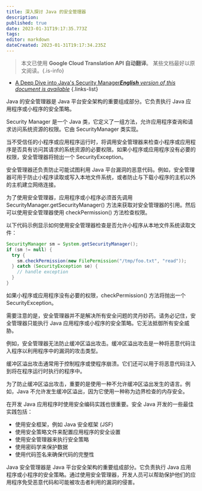 ```yaml
---
title: 深入探讨 Java 的安全管理器
description: 
published: true
date: 2023-01-31T19:17:35.773Z
tags: 
editor: markdown
dateCreated: 2023-01-31T19:17:34.235Z
---
```


> 本文已使用 **Google Cloud Translation API 自动翻译**。
某些文档最好以原文阅读。{.is-info}

- [A Deep Dive into Java's Security Manager***English** version of this document is available*](/en/Knowledge-base/Java/a-deep-dive-into-java-s-security-manager)
{.links-list}




Java 的安全管理器是 Java 平台安全架构的重要组成部分。它负责执行 Java 应用程序或小程序的安全策略。

Security Manager 是一个 Java 类，它定义了一组方法，允许应用程序查询和请求访问系统资源的权限。它由 SecurityManager 类实现。

当不受信任的小程序或应用程序运行时，将调用安全管理器来检查小程序或应用程序是否具有访问其请求的系统资源的必要权限。如果小程序或应用程序没有必要的权限，安全管理器将抛出一个 SecurityException。

安全管理器还负责防止可能试图利用 Java 平台漏洞的恶意代码。例如，安全管理器可用于防止小程序读取或写入本地文件系统，或者防止与下载小程序的主机以外的主机建立网络连接。

为了使用安全管理器，应用程序或小程序必须首先调用 SecurityManager.getSecurityManager() 方法来获取对安全管理器的引用。然后可以使用安全管理器使用 checkPermission() 方法检查权限。

以下代码示例显示如何使用安全管理器检查是否允许小程序从本地文件系统读取文件：

```java
SecurityManager sm = System.getSecurityManager();
if (sm != null) {
  try {
    sm.checkPermission(new FilePermission("/tmp/foo.txt", "read"));
  } catch (SecurityException se) {
    // handle exception
  }
}
```

如果小程序或应用程序没有必要的权限，checkPermission() 方法将抛出一个 SecurityException。

需要注意的是，安全管理器并不是解决所有安全问题的灵丹妙药。请务必记住，安全管理器只能执行 Java 应用程序或小程序的安全策略。它无法抵御所有安全威胁。

例如，安全管理器无法防止缓冲区溢出攻击。缓冲区溢出攻击是一种将恶意代码注入程序以利用程序中的漏洞的攻击类型。

缓冲区溢出攻击通常用于控制程序或使程序崩溃。它们还可以用于将恶意代码注入到将在程序运行时执行的程序中。

为了防止缓冲区溢出攻击，重要的是使用一种不允许缓冲区溢出发生的语言。例如，Java 不允许发生缓冲区溢出，因为它使用一种称为边界检查的内存安全。

在开发 Java 应用程序时使用安全编码实践也很重要。安全 Java 开发的一些最佳实践包括：

- 使用安全框架，例如 Java 安全框架 (JSF)
- 使用安全策略文件来配置应用程序的安全设置
- 使用安全管理器来执行安全策略
- 使用密码学来保护数据
- 使用代码签名来确保代码的完整性

Java 安全管理器是 Java 平台安全架构的重要组成部分。它负责执行 Java 应用程序或小程序的安全策略。通过使用安全管理器，开发人员可以帮助保护他们的应用程序免受恶意代码和可能被攻击者利用的漏洞的侵害。